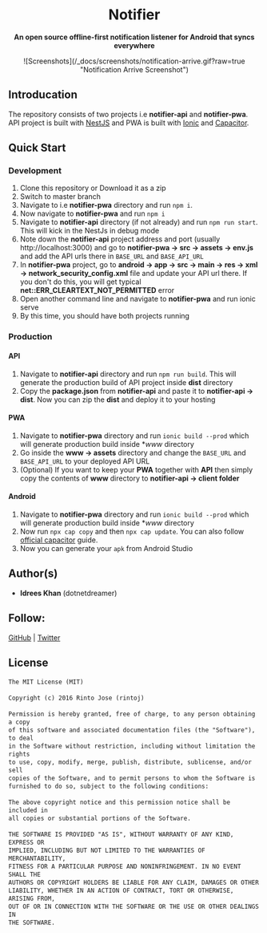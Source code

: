 <div align="center">
  <h1>Notifier</h1>
  <p><strong>An open source offline-first notification listener for Android that syncs everywhere</strong></p>
  ![Screenshots](/_docs/screenshots/notification-arrive.gif?raw=true "Notification Arrive Screenshot")
</div>

## Introducation
The repository consists of two projects i.e **notifier-api** and **notifier-pwa**. API project is built with [NestJS](https://nestjs.com/) and PWA is built with [Ionic](https://ionicframework.com/) and [Capacitor](https://capacitorjs.com/).

## <a name="quick-start"></a>Quick Start
### Development
1. Clone this repository or Download it as a zip
2. Switch to master branch
3. Navigate to i.e **notifier-pwa** directory and run `npm i`.
5. Now navigate to **notifier-pwa** and run `npm i`
6. Navigate to **notifier-api** directory (if not already) and run `npm run start`. This will kick in the NestJs in debug mode
7. Note down the **notifier-api** project address and port (usually http://localhost:3000) and go to **notifier-pwa -> src -> assets -> env.js** and add the API urls there in `BASE_URL` and `BASE_API_URL`
8. In **notifier-pwa** project, go to **android -> app -> src -> main -> res -> xml -> network_security_config.xml** file and update your API url there. If you don't do this, you will get typical **net::ERR_CLEARTEXT_NOT_PERMITTED** error 
9. Open another command line and navigate to **notifier-pwa** and run ionic serve
10. By this time, you should have both projects running

### Production
#### API
1. Navigate to **notifier-api** directory and run `npm run build`. This will generate the production build of API project inside **dist** directory
2. Copy the **package.json** from **notifier-api** and paste it to **notifier-api -> dist**. Now you can zip the **dist** and deploy it to your hosting

#### PWA
1. Navigate to **notifier-pwa** directory and run `ionic build --prod` which will generate production build inside **www* directory
2. Go inside the **www -> assets** directory and change the `BASE_URL` and `BASE_API_URL` to your deployed API URL
3. (Optional) If you want to keep your **PWA** together with **API** then simply copy the contents of **www** directory to **notifier-api -> client folder**

#### Android
1. Navigate to **notifier-pwa** directory and run `ionic build --prod` which will generate production build inside **www* directory
2. Now run `npx cap copy` and then `npx cap update`. You can also follow [official capacitor](https://capacitorjs.com/docs/android) guide.
3. Now you can generate your `apk` from Android Studio

## Author(s)
* **Idrees Khan** (dotnetdreamer)

## Follow:
[GitHub](https://github.com/dotnetdreamer)
| [Twitter](https://twitter.com/dotnetdreamer)

## License
```
The MIT License (MIT)

Copyright (c) 2016 Rinto Jose (rintoj)

Permission is hereby granted, free of charge, to any person obtaining a copy
of this software and associated documentation files (the "Software"), to deal
in the Software without restriction, including without limitation the rights
to use, copy, modify, merge, publish, distribute, sublicense, and/or sell
copies of the Software, and to permit persons to whom the Software is
furnished to do so, subject to the following conditions:

The above copyright notice and this permission notice shall be included in
all copies or substantial portions of the Software.

THE SOFTWARE IS PROVIDED "AS IS", WITHOUT WARRANTY OF ANY KIND, EXPRESS OR
IMPLIED, INCLUDING BUT NOT LIMITED TO THE WARRANTIES OF MERCHANTABILITY,
FITNESS FOR A PARTICULAR PURPOSE AND NONINFRINGEMENT. IN NO EVENT SHALL THE
AUTHORS OR COPYRIGHT HOLDERS BE LIABLE FOR ANY CLAIM, DAMAGES OR OTHER
LIABILITY, WHETHER IN AN ACTION OF CONTRACT, TORT OR OTHERWISE, ARISING FROM,
OUT OF OR IN CONNECTION WITH THE SOFTWARE OR THE USE OR OTHER DEALINGS IN
THE SOFTWARE.
```

